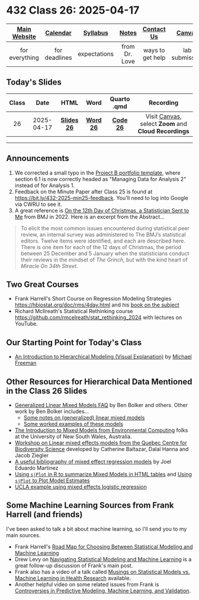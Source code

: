 # 432 Class 26: 2025-04-17

[Main Website](https://thomaselove.github.io/432-2025/) | [Calendar](https://thomaselove.github.io/432-2025/calendar.html) | [Syllabus](https://thomaselove.github.io/432-syllabus-2025/) | [Notes](https://thomaselove.github.io/432-notes/) | [Contact Us](https://thomaselove.github.io/432-2025/contact.html) | [Canvas](https://canvas.case.edu) | [Data and Code](https://github.com/THOMASELOVE/432-data) | [Sources](https://github.com/THOMASELOVE/432-classes-2024/tree/main/sources)
:-----------: | :--------------: | :----------: | :---------: | :-------------: | :-----------: | :------------: |:------:
for everything | for deadlines | expectations | from Dr. Love | ways to get help | lab submission | for downloads | to read

## Today's Slides

Class | Date | HTML | Word | Quarto .qmd | Recording
:---: | :--------: | :------: | :------: | :------: | :-------------:
26 | 2025-04-17 | **[Slides 26](https://thomaselove.github.io/432-slides-2025/slides26.html)** | **[Word 26](https://thomaselove.github.io/432-slides-2025/slides26w.docx)** | **[Code 26](https://github.com/THOMASELOVE/432-slides-2025/blob/main/slides26.qmd)** | Visit [Canvas](https://canvas.case.edu/), select **Zoom** and **Cloud Recordings**

---

## Announcements

1. We corrected a small typo in the [Project B portfolio template](https://github.com/THOMASELOVE/432-data/blob/master/data/432_projectB_portfolio_template.qmd), where section 6.1 is now correctly headed as "Managing Data for Analysis 2" instead of for Analysis 1.
2. Feedback on the Minute Paper after Class 25 is found at <https://bit.ly/432-2025-min25-feedback>. You'll need to log into Google via CWRU to see it.
3. A great reference is [On the 12th Day of Christmas, a Statistician Sent to Me](https://doi.org/10.1136/bmj-2022-072883) from BMJ in 2022. Here is an excerpt from the Abstract...

> To elicit the most common issues encountered during statistical peer review, an internal survey was administered to The BMJ’s statistical editors. Twelve items were identified, and each are described here. There is one item for each of the 12 days of Christmas, the period between 25 December and 5 January when the statisticians conduct their reviews in the mindset of *The Grinch*, but with the kind heart of *Miracle On 34th Street*.

## Two Great Courses

- Frank Harrell's Short Course on Regression Modeling Strategies <https://hbiostat.org/doc/rms/4day.html> and his [book on the subject](https://hbiostat.org/doc/rms/book/)
- Richard McIlreath's Statistical Rethinking course <https://github.com/rmcelreath/stat_rethinking_2024> with lectures on YouTube.

## Our Starting Point for Today's Class

- [An Introduction to Hierarchical Modeling (Visual Explanation)](http://mfviz.com/hierarchical-models/) by [Michael Freeman](http://mfviz.com/)

## Other Resources for Hierarchical Data Mentioned in the Class 26 Slides

- [Generalized Linear Mixed Models FAQ](https://bbolker.github.io/mixedmodels-misc/glmmFAQ.html) by Ben Bolker and others. Other work by Ben Bolker includes...
    - [Some notes on (generalized) linear mixed models](https://bbolker.github.io/morelia_2018/notes/glmm.html)
    - [Some worked examples of these models](https://bbolker.github.io/mixedmodels-misc/ecostats_chap.html)
- [The Introduction to Mixed Models from Environmental Computing](http://environmentalcomputing.net/mixed-models/) folks at the University of New South Wales, Australia.
- [Workshop on Linear mixed effects models from the Quebec Centre for Biodiversity Science](https://wiki.qcbs.ca/r_workshop6) developed by Catherine Baltazar, Dalal Hanna and Jacob Ziegler
- [A useful bibliography of mixed effect regression models](https://joelemartinez.com/2015/07/14/mixed-effect-models/) by Joel Eduardo Martinez
- [Using `sjPlot` in R to summarize Mixed Models in HTML tables](https://strengejacke.github.io/sjPlot/articles/tab_mixed.html) and [Using `sjPlot` to Plot Model Estimates](https://strengejacke.github.io/sjPlot/articles/plot_model_estimates.html)
- [UCLA example using mixed effects logistic regression](https://stats.idre.ucla.edu/r/dae/mixed-effects-logistic-regression/)

## Some Machine Learning Sources from Frank Harrell (and friends)

I've been asked to talk a bit about machine learning, so I'll send you to my main sources.

- Frank Harrell's [Road Map for Choosing Between Statistical Modeling and Machine Learning](https://www.fharrell.com/post/stat-ml/)
- Drew Levy on [Navigating Statistical Modeling and Machine Learning](https://www.fharrell.com/post/stat-ml2/) is a great follow-up discussion of Frank's main post.
- Frank also has a video of a talk called [Musings on Statistical Models vs. Machine Learning in Health Research](https://www.fharrell.com/talk/mlhealth/) available.
- Another helpful video on some related issues from Frank is [Controversies in Predictive Modeling, Machine Learning, and Validation](https://www.fharrell.com/talk/stratos19/).

